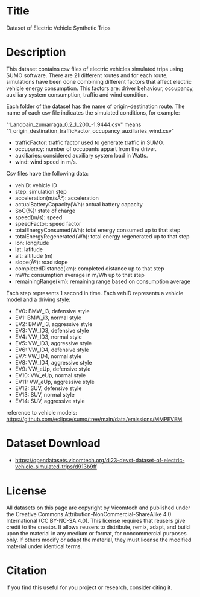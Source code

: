 Title
=====

Dataset of Electric Vehicle Synthetic Trips

Description
===========

This dataset contains csv files of electric vehicles simulated trips using SUMO software. There are 21 different routes and for each route, simulations have been done combining different factors that affect electric vehicle energy consumption. This factors are: driver behaviour, occupancy, auxiliary system consumption, traffic and wind condition.

Each folder of the dataset has the name of origin-destination route. The name of each csv file indicates the simulated conditions, for example:

"1_andoain_zumarraga_0.2_1_200_-1.9444.csv" means "1_origin_destination_trafficFactor_occupancy_auxiliaries_wind.csv"

- trafficFactor: traffic factor used to generate traffic in SUMO.
- occupancy: number of occupants appart from the driver.
- auxiliaries: considered auxiliary system load in Watts.
- wind: wind speed in m/s.

Csv files have the following data:

- vehID: vehicle ID 
- step: simulation step 
- acceleration(m/sÂ²): acceleration
- actualBatteryCapacity(Wh): actual battery capacity
- SoC(%): state of charge
- speed(m/s): speed
- speedFactor: speed factor
- totalEnergyConsumed(Wh): total energy consumed up to that step
- totalEnergyRegenerated(Wh): total energy regenerated up to that step
- lon: longitude
- lat: latitude
- alt: altitude (m)
- slope(Âº): road slope
- completedDistance(km): completed distance up to that step
- mWh: consumption average in m/Wh up to that step
- remainingRange(km): remaining range based on consumption average

Each step represents 1 second in time.
Each vehID represents a vehicle model and a driving style:

- EV0: BMW_i3, defensive style
- EV1: BMW_i3, normal style
- EV2: BMW_i3, aggressive style
- EV3: VW_ID3, defensive style
- EV4: VW_ID3, normal style
- EV5: VW_ID3, aggressive style
- EV6: VW_ID4, defensive style
- EV7: VW_ID4, normal style
- EV8: VW_ID4, aggressive style
- EV9: VW_eUp, defensive style
- EV10: VW_eUp, normal style
- EV11: VW_eUp, aggressive style
- EV12: SUV, defensive style
- EV13: SUV, normal style
- EV14: SUV, aggressive style

reference to vehicle models: https://github.com/eclipse/sumo/tree/main/data/emissions/MMPEVEM

Dataset Download
================

- https://opendatasets.vicomtech.org/di23-devst-dataset-of-electric-vehicle-simulated-trips/d913b9ff

License
=======
All datasets on this page are copyright by Vicomtech and published under the Creative Commons Attribution-NonCommercial-ShareAlike 4.0 International (CC BY-NC-SA 4.0).
This license requires that reusers give credit to the creator. It allows reusers to distribute, remix, adapt, and build upon the material in any medium or format, for noncommercial purposes only. If others modify or adapt the material, they must license the modified material under identical terms.

Citation
========
If you find this useful for you project or research, consider citing it.
